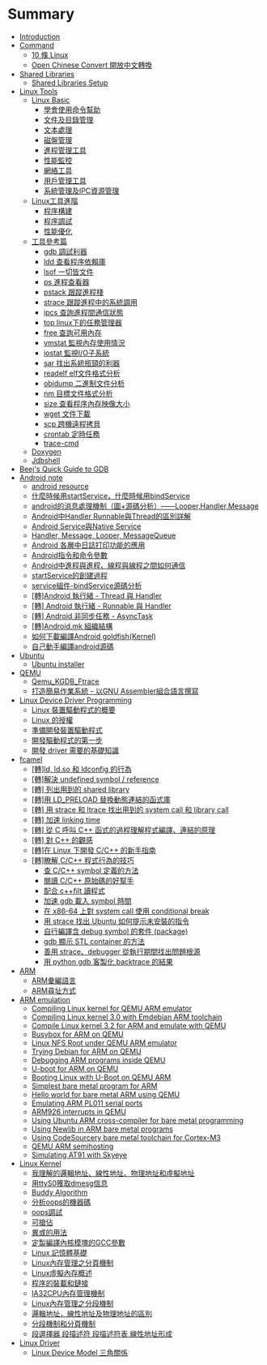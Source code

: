 # Summary

* [Introduction](README.md)
* [Command](shared_libraries/12.md)
   * [10 條 Linux ](shared_libraries/lsof.md)
   * [Open Chinese Convert 開放中文轉換](shared_libraries/cntotw.md)
* [Shared Libraries](shared_libraries/README.md)
   * [Shared Libraries Setup](shared_libraries/11.md)
* [Linux Tools](linux_tools/README.md)
   * [Linux Basic](linux_tools/linux_basic.md)
       * [學會使用命令幫助](linux_tools/01_use_man.md)
       * [文件及目錄管理](linux_tools/02_file_manage.md)
       * [文本處理](linux_tools/03_text_processing.md)
       * [磁盤管理](linux_tools/04_disk.md)
       * [進程管理工具](linux_tools/05_process_manage.md)
       * [性能監控](linux_tools/06_monitor.md)
       * [網絡工具](linux_tools/07_network.md)
       * [用戶管理工具](linux_tools/08_user_manage.md)
       * [系統管理及IPC資源管理](linux_tools/09_system_manage.md)
   * [Linux工具進階](linux_tools/linux_advance.md)
       * [程序構建](linux_tools/01_program_buil.md)
       * [程序調試](linux_tools/02_program_debug.md)
       * [性能優化](linux_tools/03_optimization.md)
   * [工具參考篇](linux_tools/ref_tool.md)
       * [gdb 調試利器](linux_tools/gdb.md)
       * [ldd 查看程序依賴庫](linux_tools/ldd.md)
       * [lsof 一切皆文件](linux_tools/ldof.md)
       * [ps 進程查看器](linux_tools/ps.md)
       * [pstack 跟蹤進程棧](linux_tools/pstack.md)
       * [strace 跟蹤進程中的系統調用](linux_tools/strace.md)
       * [ipcs 查詢進程間通信狀態](linux_tools/ipcs.md)
       * [top linux下的任務管理器](linux_tools/top.md)
       * [free 查詢可用內存](linux_tools/free.md)
       * [vmstat 監視內存使用情況](linux_tools/vmstat.md)
       * [iostat 監視I/O子系統](linux_tools/iostat.md)
       * [sar 找出系統瓶頸的利器](linux_tools/sar.md)
       * [readelf elf文件格式分析](linux_tools/readelf.md)
       * [objdump 二進制文件分析](linux_tools/objdump.md)
       * [nm 目標文件格式分析](linux_tools/nm.md)
       * [size 查看程序內存映像大小](linux_tools/size.md)
       * [wget 文件下載](linux_tools/wget.md)
       * [scp 跨機遠程拷貝](linux_tools/scp.md)
       * [crontab 定時任務](linux_tools/crontab.md)
       * [trace-cmd](linux_tools/trace-cmd.md)
   * [Doxygen](linux_tools/doxygen.md)
   * [Jdbshell](linux_tools/jdbshell.md)
* [Beej's Quick Guide to GDB](bggdb/README.md)
* [Android note](android_note/README.md)
   * [android resource](android_note/514.md)
   * [什麼時候用startService，什麼時候用bindService](android_note/startservice_bindservice.md)
   * [android的消息處理機制（圖+源碼分析）——Looper,Handler,Message](android_note/handler_looper_message_runnable.md)
   * [Android中Handler Runnable與Thread的區別詳解](android_note/runnable_thread.md)
   * [Android Service與Native Service](android_note/android_service_native_service.md)
   * [Handler, Message, Looper, MessageQueue](android_note/handler_message_looper_messagequeue.md)
   * [Android 各層中日誌打印功能的應用](android_note/android_log.md)
   * [Android指令和命令參數](android_note/android_command.md)
   * [Android中進程與進程、線程與線程之間如何通信](android_note/prcess_thread_ipc.md)
   * [startService的創建過程](android_note/startservice.md)
   * [service組件-bindService源碼分析](android_note/bindservice.md)
   * [[轉]Android 執行緒 - Thread 與 Handler](android_note/511.md)
   * [[轉] Android 執行緒 - Runnable 與 Handler](android_note/512.md)
   * [[轉] Android 非同步任務 - AsyncTask](android_note/513.md)
   * [[轉]Android.mk 組織結構](android_note/515.md)
   * [如何下載編譯Android goldfish(Kernel)](android_note/android_goldfishkernel.md)
   * [自己動手編譯android源碼](android_note/android.md)
* [Ubuntu](ubuntu/README.md)
   * [Ubuntu installer](ubuntu/ubuntu_installer.md)
* [QEMU](qemu/README.md)
   * [Qemu_KGDB_Ftrace](qemu/qemu_kgdb_ftrace.md)
   * [打造簡易作業系統 - 以GNU Assembler組合語言撰寫](qemu/72.md)
* [Linux Device Driver Programming](linux_device_driver_programming/README.md)
   * [Linux 裝置驅動程式的概要 ](linux_device_driver_programming/01.md)
   * [Linux 的授權](linux_device_driver_programming/02.md)
   * [準備開發裝置驅動程式](linux_device_driver_programming/03.md)
   * [開發驅動程式的第一步 ](linux_device_driver_programming/04.md)
   * [開發 driver 需要的基礎知識 ](linux_device_driver_programming/05.md)
* [fcamel ](fcamel/README.md)
   * [[轉]ld, ld.so 和 ldconfig 的行為](fcamel/01.md)
   * [[轉]解決 undefined symbol / reference](fcamel/02.md)
   * [[轉] 列出用到的 shared library](fcamel/03.md)
   * [[轉]用 LD_PRELOAD 替換動態連結的函式庫](fcamel/04.md)
   * [[轉] 用 strace 和 ltrace 找出用到的 system call 和 library call](fcamel/05.md)
   * [[轉] 加速 linking time](fcamel/[]__linking_time.md)
   * [[轉] 從 C 呼叫 C++ 函式的過程理解程式編譯、連結的原理](fcamel/07.md)
   * [[轉] 對 C++ 的觀感](fcamel/08.md)
   * [[轉]在 Linux 下開發 C/C++ 的新手指南](fcamel/09.md)
   * [[轉]瞭解 C/C++ 程式行為的技巧](fcamel/10.md)
       * [查 C/C++ symbol 定義的方法](fcamel/91001.md)
       * [閱讀 C/C++ 原始碼的好幫手](fcamel/91002.md)
       * [配合 c++filt 讀程式](fcamel/91003.md)
       * [加速 gdb 載入 symbol 時間](fcamel/91004.md)
       * [在 x86-64 上對 system call 使用 conditional break](fcamel/91005.md)
       * [用 strace 找出 Ubuntu 如何提示未安裝的指令](fcamel/91006.md)
       * [自行編譯含 debug symbol 的套件 (package)](fcamel/91007.md)
       * [gdb 顯示 STL container 的方法](fcamel/91008.md)
       * [善用 strace、debugger 從執行期間找出問題根源](fcamel/91009.md)
       * [用 python gdb 客製化 backtrace 的結果](fcamel/91010.md)
* [ARM](arm/README.md)
   * [ARM彙編語言](arm/101.md)
   * [ARM尋址方式](arm/102.md)
* [ARM emulation](arm_emulation/README.md)
   * [Compiling Linux kernel for QEMU ARM emulator](arm_emulation/compiling_linux_kernel_for_qemu_arm_emulator.md)
   * [Compiling Linux kernel 3.0 with Emdebian ARM toolchain](arm_emulation/compiling_linux_kernel_30_with_emdebian_arm_toolchain.md)
   * [Compile Linux kernel 3.2 for ARM and emulate with QEMU](arm_emulation/compile_linux_kernel_32_for_arm_and_emulate_with_qemu.md)
   * [Busybox for ARM on QEMU](arm_emulation/busybox_for_arm_on_qemu.md)
   * [Linux NFS Root under QEMU ARM emulator](arm_emulation/linux_nfs_root_under_qemu_arm_emulator.md)
   * [Trying Debian for ARM on QEMU](arm_emulation/trying_debian_for_arm_on_qemu.md)
   * [Debugging ARM programs inside QEMU](arm_emulation/debugging_arm_programs_inside_qemu.md)
   * [U-boot for ARM on QEMU](arm_emulation/u-boot_for_arm_on_qemu.md)
   * [Booting Linux with U-Boot on QEMU ARM](arm_emulation/booting_linux_with_u-boot_on_qemu_arm.md)
   * [Simplest bare metal program for ARM](arm_emulation/simplest_bare_metal_program_for_arm.md)
   * [Hello world for bare metal ARM using QEMU](arm_emulation/hello_world_for_bare_metal_arm_using_qemu.md)
   * [Emulating ARM PL011 serial ports](arm_emulation/emulating_arm_pl011_serial_ports.md)
   * [ARM926 interrupts in QEMU](arm_emulation/arm926_interrupts_in_qemu.md)
   * [Using Ubuntu ARM cross-compiler for bare metal programming](arm_emulation/using_ubuntu_arm_cross-compiler_for_bare_metal_programming.md)
   * [Using Newlib in ARM bare metal programs](arm_emulation/using_newlib_in_arm_bare_metal_programs.md)
   * [Using CodeSourcery bare metal toolchain for Cortex-M3](arm_emulation/using_codesourcery_bare_metal_toolchain_for_cortex-m3.md)
   * [QEMU ARM semihosting](arm_emulation/qemu_arm_semihosting.md)
   * [Simulating AT91 with Skyeye](arm_emulation/simulating_at91_with_skyeye.md)
* [Linux Kernel](linux_kernel/README.md)
   * [我理解的邏輯地址、線性地址、物理地址和虛擬地址](linux_kernel/121.md)
   * [用ttyS0獲取dmesg信息](linux_kernel/122.md)
   * [Buddy Algorithm](linux_kernel/123.md)
   * [分析oops的機器碼](linux_kernel/124.md)
   * [oops調試](linux_kernel/125.md)
   * [可搶佔](linux_kernel/126.md)
   * [異或的用法](linux_kernel/127.md)
   * [定製編譯內核模塊的GCC參數](linux_kernel/128.md)
   * [Linux 記憶體基礎](linux_kernel/129.md)
   * [Linux內存管理之分頁機制](linux_kernel/1210.md)
   * [Linux虛擬內存概述](linux_kernel/1211.md)
   * [程序的裝載和鏈接](linux_kernel/1212.md)
   * [IA32CPU內存管理機制](linux_kernel/1213.md)
   * [Linux內存管理之分段機制](linux_kernel/1214.md)
   * [邏輯地址，線性地址及物理地址的區別](linux_kernel/1215.md)
   * [分段機制和分頁機制](linux_kernel/1216.md)
   * [段選擇器 段描述符 段描述符表 線性地址形成  ](linux_kernel/1217.md)
* [Linux Driver](linux_driver/README.md)
   * [Linux Device Model 三角關係](linux_driver/linux_device_model.md)

